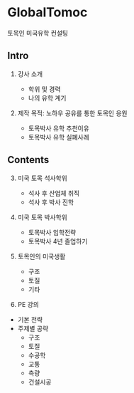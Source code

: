# GlobalTomoc
토목인 미국유학 컨설팅


## Intro
1. 강사 소개
    - 학위 및 경력
    - 나의 유학 계기
    
2. 제작 목적: 노하우 공유를 통한 토목인 응원
    - 토목박사 유학 추천이유
    - 토목박사 유학 실폐사례


## Contents
3. 미국 토목 석사학위
    - 석사 후 산업체 취직
    - 석사 후 박사 진학
    
4. 미국 토목 박사학위
    - 토목박사 입학전략
    - 토목박사 4년 졸업하기

5. 토목인의 미국생활
    - 구조
    - 토질
    - 기타

6. PE 강의
- 기본 전략
- 주제별 공략
    - 구조
    - 토질
    - 수공학
    - 교통
    - 측량
    - 건설시공
